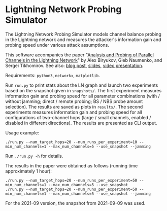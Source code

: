 # Lightning Network Probing Simulator

The Lightning Network Probing Simulator models channel balance probing in the Lightning network and measures the attacker's information gain and probing speed under various attack assumptions.

This software accompanies the paper "[Analysis and Probing of Parallel Channels in the Lightning Network](https://eprint.iacr.org/2021/384)" by Alex Biryukov, Gleb Naumenko, and Sergei Tikhomirov. See also: [blog post](https://s-tikhomirov.github.io/lightning-probing-2/), [slides](https://docs.google.com/presentation/d/1IPZdpSVX2B636G6m4o66jQCk8RAO5HUy_HD_ITgR_-M/edit?usp=sharing), [video presentation](https://youtu.be/ZiD7NqQ1YZc).

Requirements: `python3`, `networkx`, `matplotlib`.

Run `run.py` to print stats about the LN graph and launch two experiments based on the snapshot given in `snapshots/`. The first experiment measures information gain and probing speed for all parameter combinations (with / without jamming; direct / remote probing; BS / NBS probe amount selection). The results are saved as plots in `results/`. The second experiments measures information gain and probing speed for all configurations of two-channel hops (large / small channels, enabled / disabled in different directions). The results are presented as CLI output.

Usage example:

```
./run.py --num_target_hops=20 --num_runs_per_experiment=10 --min_num_channels=1 --max_num_channels=5 --use_snapshot --jamming
```

Run `./run.py -h` for details.

The results in the paper were obtained as follows (running time approximately 1 hour):

```
./run.py --num_target_hops=20 --num_runs_per_experiment=50 --min_num_channels=1 --max_num_channels=5 --use_snapshot
./run.py --num_target_hops=20 --num_runs_per_experiment=50 --min_num_channels=1 --max_num_channels=5 --use_snapshot --jamming
```

For the 2021-09 version, the snapshot from 2021-09-09 was used.
